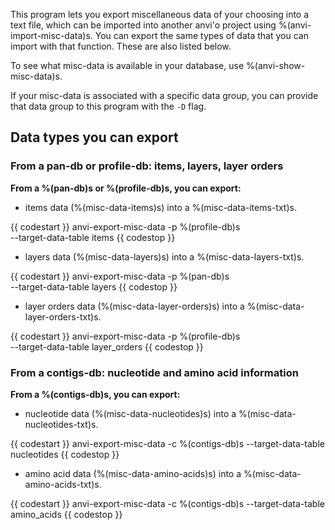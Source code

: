 This program lets you export miscellaneous data of your choosing into a text file, which can be imported into another anvi'o project using %(anvi-import-misc-data)s. You can export the same types of data that you can import with that function. These are also listed below.

To see what misc-data is available in your database, use %(anvi-show-misc-data)s. 

If your misc-data is associated with a specific data group, you can provide that data group to this program with the `-D` flag. 

## Data types you can export 

### From a pan-db or profile-db: items, layers, layer orders

**From a %(pan-db)s or %(profile-db)s, you can export:**

- items data (%(misc-data-items)s) into a %(misc-data-items-txt)s. 

{{ codestart }}
anvi-export-misc-data -p %(profile-db)s \
                      --target-data-table items 
{{ codestop }}

- layers data (%(misc-data-layers)s) into a %(misc-data-layers-txt)s.  

{{ codestart }}
anvi-export-misc-data -p %(pan-db)s \
                      --target-data-table layers 
{{ codestop }}

- layer orders data (%(misc-data-layer-orders)s) into a %(misc-data-layer-orders-txt)s. 

{{ codestart }}
anvi-export-misc-data -p %(profile-db)s \
                      --target-data-table layer_orders 
{{ codestop }}

### From a contigs-db: nucleotide and amino acid information

**From a %(contigs-db)s, you can export:**

- nucleotide data (%(misc-data-nucleotides)s) into a %(misc-data-nucleotides-txt)s.

{{ codestart }}
anvi-export-misc-data -c %(contigs-db)s 
                      --target-data-table nucleotides
{{ codestop }}

- amino acid data (%(misc-data-amino-acids)s) into a %(misc-data-amino-acids-txt)s.

{{ codestart }}
anvi-export-misc-data -c %(contigs-db)s 
                      --target-data-table amino_acids
{{ codestop }}
